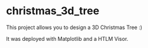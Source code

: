 # christmas_3d_tree
This project allows you to design a 3D Christmas Tree :)

It was deployed with Matplotlib and a HTLM Visor.
